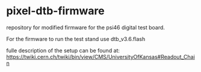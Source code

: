 pixel-dtb-firmware
==================

repository for modified firmware for the psi46 digital test board.

For the firmware to run the test stand use dtb_v3.6.flash

fulle description of the setup can be found at: https://twiki.cern.ch/twiki/bin/view/CMS/UniversityOfKansas#Readout_Chain
